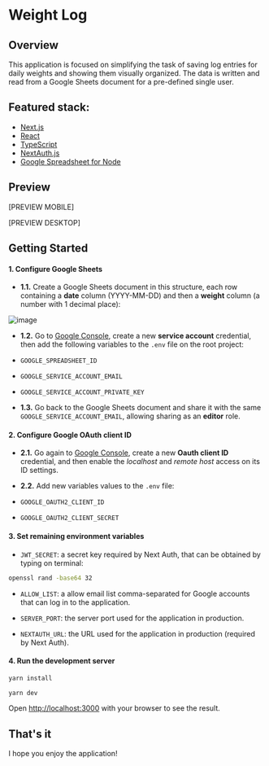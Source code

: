 # Weight Log

## Overview

This application is focused on simplifying the task of saving log entries for daily weights and showing them visually organized. The data is written and read from a Google Sheets document for a pre-defined single user.

## Featured stack:

- [Next.js](https://nextjs.org/)
- [React](https://reactjs.org/)
- [TypeScript](https://www.typescriptlang.org/)
- [NextAuth.js](https://next-auth.js.org/)
- [Google Spreadsheet for Node](https://theoephraim.github.io/node-google-spreadsheet/#/)

## Preview

[PREVIEW MOBILE]

[PREVIEW DESKTOP]

## Getting Started

#### 1. Configure Google Sheets

- **1.1.** Create a Google Sheets document in this structure, each row containing a **date** column (YYYY-MM-DD) and then a **weight** column (a number with 1 decimal place):

 ![image](https://user-images.githubusercontent.com/2921281/221711464-73155a9a-af19-4353-af90-41a4bbb628ac.png)

- **1.2.** Go to [Google Console](https://console.cloud.google.com/apis/credentials), create a new **service account** credential, then add the following variables to the `.env` file on the root project:
 - `GOOGLE_SPREADSHEET_ID`
 - `GOOGLE_SERVICE_ACCOUNT_EMAIL`
 - `GOOGLE_SERVICE_ACCOUNT_PRIVATE_KEY`

- **1.3.** Go back to the Google Sheets document and share it with the same `GOOGLE_SERVICE_ACCOUNT_EMAIL`, allowing sharing as an **editor** role.

#### 2. Configure Google OAuth client ID

- **2.1.** Go again to [Google Console](https://console.cloud.google.com/apis/credentials), create a new **Oauth client ID** credential, and then enable the *localhost* and *remote host* access on its ID settings.

- **2.2.** Add new variables values to the `.env` file:

 - `GOOGLE_OAUTH2_CLIENT_ID`
 - `GOOGLE_OAUTH2_CLIENT_SECRET`

#### 3. Set remaining environment variables

- `JWT_SECRET`: a secret key required by Next Auth, that can be obtained by typing on terminal:

```bash
openssl rand -base64 32
```

- `ALLOW_LIST`: a allow email list comma-separated for Google accounts that can log in to the application.

- `SERVER_PORT`: the server port used for the application in production.

- `NEXTAUTH_URL`: the URL used for the application in production (required by Next Auth).

#### 4. Run the development server

```bash
yarn install
```

```bash
yarn dev
```

Open [http://localhost:3000](http://localhost:3000) with your browser to see the result.

## That's it

I hope you enjoy the application!
